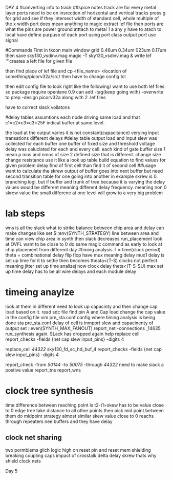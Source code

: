 DAY 4
#converting info to track
##spice notes
track are for every metal layer
ports need to be on insrection of horizontal and vertical tracks
press g for grid and see if they intersect
width of standard cell, whole multiple of the x width
port does mean anything to magic
extract lef file then ports are what the pins are
power ground atttach to metal 1
a any y have to atach to local
have define purpuse of each port
using port class output
port use signal

#Commands
First
in tkcon main window grid 0.46um 0.34um 023um 0.17um then save sky130_vsdinv.mag
magic -T sky130_vsdinv.mag &
write lef '''creates a left file for given file

then find place of lef file and cp <file_name> <location of something/picorv32a/src/
then have to change config.tcl

then edit config file to look right like the following/
want to use both lef files
so package require openlane 0.9
can add -tag(keep going with) -overwrite to prep -design picorv32a along with 2 .lef files

have to correct slack voilatons 

#delay tables
assumtions each node driving same load and that c1=c2=c3=c3=25F
indical buffer at same level. 

the load at the output varies it is not constant(capacitance)
verying input transations different delays
#delay table
output load and input slew was collected for each buffer
one buffer of fixed size and threshold voltage delay was caluclated for each and every cell.
each kind of gate
buffer size 1 mean p mos and nmos of size 2 defined size that is different.
change size change resistance
use it like a look up table
build equation to find values for given problem
delay find of first cell than find it of second cell
##usage
want to calculate the skrew
output of buffer goes into next buffer but need second transition table for one going into another
in example skrew is 0. branching logi. but if buffer and trunk of tree because it is varying the delay values 
would be different meaning different delay frequency. meaning non 0 skrew value
the small differene at one level will grow to a very big problem
# lab steps
wns is all the slack
what to strike balance between chip area and delay
can make changes like set $::env(SYNTH_STRATEGY)
line between area and time
can view chip area in synth then slack decreases
run_placement look at OVFL want to be close to 0
do same magic command as early to look at chip placement from different day
#timing analysis
T = time(clock period)
theta = combinational delay
flip flop have mux meaning delay
mux1 delay is set up time for it to settle
then becomes theata<(T-S)
clocks not perfect meaning jitter
set up time analizej
now clock delay theta<(T-S-SU)
max set up time delay has to be all wire delays and each module delay
# timeing anaylze
look at them in different
need to look up capacinty and then change cap load based on it.
read sdc file 
find pin A and Cap load
change the cap value in the config file
vim pre_sta.conf 
config where timing analysis is being done
sta pre_sta.conf
delay of cell is inmport slew and capacinenty of output
set ::even(SYNTH_MAX_FANOUT)
report_net -connections _14635
run_synthesis again. SLack has dropped again
help replace cell
report_checks -fields {net cap slew input_pins} -digits 4

replace_cell _44322_ sky130_fd_sc_hd_buf_4
report_checks -fields {net cap slew input_pins} -digits 4

report_check -from _50144_ -to _50075_ -through _44322_
need to make slack a postive value
report_tns
report_wns
# clock tree synthesis
time difference between reaching point is t2-t1=skew
has to be value close to 0
edge tree take distance to all other points 
then pick mid point between them
do midpoint strategy almost similar skew value close to 0
reachs through repeaters
nee buffers and they have delay
## clock net sharing
two pormblems 
glich logic high on reset pin and reset mem
shielding breaking coupling caps
impact of crosstalk delta delay skrew
thats why shield clock nets

Day 5
